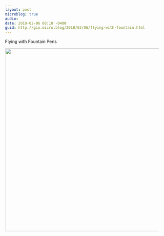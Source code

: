 ```yaml
---
layout: post
microblog: true
audio: 
date: 2018-02-06 08:10 -0400
guid: http://gio.micro.blog/2018/02/06/flying-with-fountain.html
---
```

Flying with Fountain Pens

<img src="http://microblog.stevegio.net/uploads/2018/cbb9a229db.jpg" width="600" height="600" />
